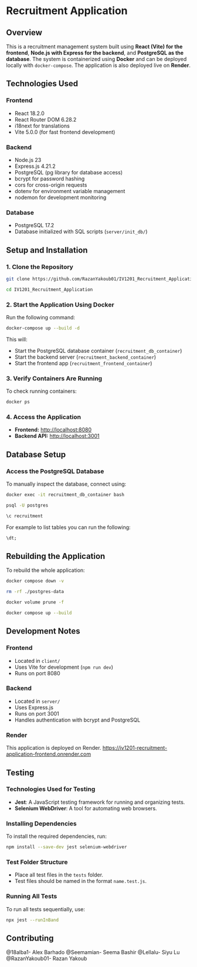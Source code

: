 # Recruitment Application

## Overview
This is a recruitment management system built using **React (Vite) for the frontend**, **Node.js with Express for the backend**, and **PostgreSQL as the database**. The system is containerized using **Docker** and can be deployed locally with `docker-compose`. The application is also deployed live on **Render**.

## **Technologies Used**
### **Frontend**
- React 18.2.0
- React Router DOM 6.28.2
- i18next for translations
- Vite 5.0.0 (for fast frontend development)

### **Backend**
- Node.js 23
- Express.js 4.21.2
- PostgreSQL (pg library for database access)
- bcrypt for password hashing
- cors for cross-origin requests
- dotenv for environment variable management
- nodemon for development monitoring

### **Database**
- PostgreSQL 17.2
- Database initialized with SQL scripts (`server/init_db/`)

## **Setup and Installation**
### **1. Clone the Repository**
```sh
git clone https://github.com/RazanYakoub01/IV1201_Recruitment_Application.git

cd IV1201_Recruitment_Application
```

### **2. Start the Application Using Docker**
Run the following command:
```sh
docker-compose up --build -d
```
This will:
- Start the PostgreSQL database container (`recruitment_db_container`)
- Start the backend server (`recruitment_backend_container`)
- Start the frontend app (`recruitment_frontend_container`)

### **3. Verify Containers Are Running**
To check running containers:
```sh
docker ps
```

### **4. Access the Application**
- **Frontend:** [http://localhost:8080](http://localhost:8080)
- **Backend API:** [http://localhost:3001](http://localhost:3001)

## **Database Setup**
### **Access the PostgreSQL Database**
To manually inspect the database, connect using:
```sh
docker exec -it recruitment_db_container bash

psql -U postgres

\c recruitment
```
For example to list tables you can run the following:
```sql
\dt;
```

## **Rebuilding the Application**
To rebuild the whole application:
```sh
docker compose down -v

rm -rf ./postgres-data

docker volume prune -f

docker compose up --build
```

## **Development Notes**
### **Frontend**
- Located in `client/`
- Uses Vite for development (`npm run dev`)
- Runs on port 8080

### **Backend**
- Located in `server/`
- Uses Express.js
- Runs on port 3001
- Handles authentication with bcrypt and PostgreSQL

### **Render**
This application is deployed on Render. https://iv1201-recruitment-application-frontend.onrender.com

## **Testing**

### **Technologies Used for Testing**
- **Jest**: A JavaScript testing framework for running and organizing tests.
- **Selenium WebDriver**: A tool for automating web browsers.

### **Installing Dependencies**
To install the required dependencies, run:

```sh
npm install --save-dev jest selenium-webdriver
```

### **Test Folder Structure**
- Place all test files in the `tests` folder.
- Test files should be named in the format `name.test.js`.

### **Running All Tests**
To run all tests sequentially, use:

```sh
npx jest --runInBand
```

## **Contributing**

@18alba1- Alex Barhado
@Seemamian- Seema Bashir
@Lellalu- Siyu Lu
@RazanYakoub01- Razan Yakoub
